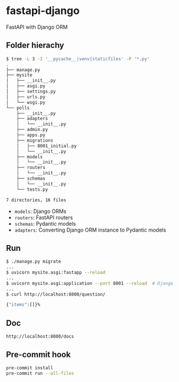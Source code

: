# fastapi-django

FastAPI with Django ORM

## Folder hierachy

```bash
$ tree -L 3 -I '__pycache__|venv|staticfiles' -P '*.py'
.
├── manage.py
├── mysite
│   ├── __init__.py
│   ├── asgi.py
│   ├── settings.py
│   ├── urls.py
│   └── wsgi.py
└── polls
    ├── __init__.py
    ├── adapters
    │   └── __init__.py
    ├── admin.py
    ├── apps.py
    ├── migrations
    │   ├── 0001_initial.py
    │   └── __init__.py
    ├── models
    │   └── __init__.py
    ├── routers
    │   └── __init__.py
    ├── schemas
    │   └── __init__.py
    └── tests.py

7 directories, 16 files
```

- `models`: Django ORMs
- `routers`: FastAPI routers
- `schemas`: Pydantic models
- `adapters`: Converting Django ORM instance to Pydantic models

## Run

```bash
$ ./manage.py migrate
...
$ uvicorn mysite.asgi:fastapp --reload
...
$ uvicorn mysite.asgi:application --port 8001 --reload  # Django
...
$ curl http://localhost:8000/question/

{"items":[]}%
```

## Doc

```plaintext
http://localhost:8000/docs
```

## Pre-commit hook

```bash
pre-commit install
pre-commit run --all-files
```
